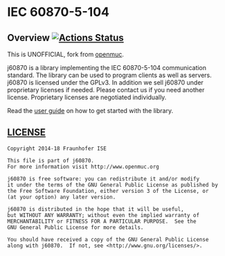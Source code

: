 #  IEC 60870-5-104 

## Overview [![Actions Status](https://github.com/gythialy/j60870/workflows/Main%20workflow/badge.svg)](https://github.com/gythialy/j60870/workflows/actions)

This is UNOFFICIAL, fork from [openmuc](https://www.openmuc.org/iec-60870-5-104/).

j60870 is a library implementing the IEC 60870-5-104 communication standard. The library can be used to program clients as well as servers. j60870 is licensed under the GPLv3. In addition we sell j60870 under proprietary licenses if needed. Please contact us if you need another license. Proprietary licenses are negotiated individually.

Read the [user guide](https://gythialy.github.io/j60870/) on how to get started with the library.

## [LICENSE](LICENSE.txt)

```
Copyright 2014-18 Fraunhofer ISE

This file is part of j60870.
For more information visit http://www.openmuc.org

j60870 is free software: you can redistribute it and/or modify
it under the terms of the GNU General Public License as published by
the Free Software Foundation, either version 3 of the License, or
(at your option) any later version.

j60870 is distributed in the hope that it will be useful,
but WITHOUT ANY WARRANTY; without even the implied warranty of
MERCHANTABILITY or FITNESS FOR A PARTICULAR PURPOSE.  See the
GNU General Public License for more details.

You should have received a copy of the GNU General Public License
along with j60870.  If not, see <http://www.gnu.org/licenses/>.
```